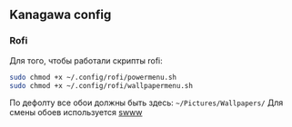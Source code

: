 ## Kanagawa config
### Rofi
Для того, чтобы работали скрипты rofi:
```bash
sudo chmod +x ~/.config/rofi/powermenu.sh
sudo chmod +x ~/.config/rofi/wallpapermenu.sh
```
По дефолту все обои должны быть здесь: ``~/Pictures/Wallpapers/``
Для смены обоев используется [swww](https://github.com/LGFae/swww)
